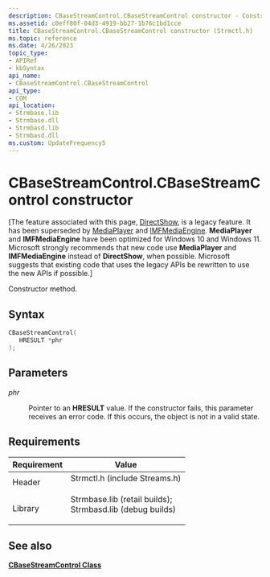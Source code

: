 ```yaml
---
description: CBaseStreamControl.CBaseStreamControl constructor - Constructor method.
ms.assetid: c0eff80f-04d3-4919-bb27-1b76c1bd1cce
title: CBaseStreamControl.CBaseStreamControl constructor (Strmctl.h)
ms.topic: reference
ms.date: 4/26/2023
topic_type: 
- APIRef
- kbSyntax
api_name: 
- CBaseStreamControl.CBaseStreamControl
api_type: 
- COM
api_location: 
- Strmbase.lib
- Strmbase.dll
- Strmbasd.lib
- Strmbasd.dll
ms.custom: UpdateFrequency5
---
```


# CBaseStreamControl.CBaseStreamControl constructor

\[The feature associated with this page, [DirectShow](/windows/win32/directshow/directshow), is a legacy feature. It has been superseded by [MediaPlayer](/uwp/api/Windows.Media.Playback.MediaPlayer) and [IMFMediaEngine](/windows/win32/api/mfmediaengine/nn-mfmediaengine-imfmediaengine). **MediaPlayer** and **IMFMediaEngine** have been optimized for Windows 10 and Windows 11. Microsoft strongly recommends that new code use **MediaPlayer** and **IMFMediaEngine** instead of **DirectShow**, when possible. Microsoft suggests that existing code that uses the legacy APIs be rewritten to use the new APIs if possible.\]

Constructor method.

## Syntax


```C++
CBaseStreamControl(
   HRESULT *phr
);
```



## Parameters

<dl> <dt>

*phr* 
</dt> <dd>

Pointer to an **HRESULT** value. If the constructor fails, this parameter receives an error code. If this occurs, the object is not in a valid state.

</dd> </dl>

## Requirements



| Requirement | Value |
|--------------------|--------------------------------------------------------------------------------------------------------------------------------------------------------------------------------------------|
| Header<br/>  | <dl> <dt>Strmctl.h (include Streams.h)</dt> </dl>                                                                                   |
| Library<br/> | <dl> <dt>Strmbase.lib (retail builds); </dt> <dt>Strmbasd.lib (debug builds)</dt> </dl> |



## See also

<dl> <dt>

[**CBaseStreamControl Class**](cbasestreamcontrol.md)
</dt> </dl>

 

 




